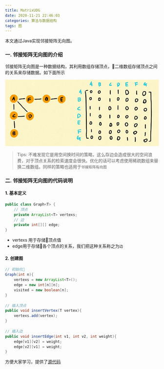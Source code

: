 ```yaml
---
title: MatrixUDG
date: 2020-11-21 22:46:03
categories: 算法与数据结构
tags: 图
---
```


本文通过Java实现邻接矩阵无向图。

### 一. 邻接矩阵无向图的介绍

邻接矩阵无向图是一种数据结构，其利用数组存储顶点，二维数组存储顶点之间的关系来存储数据。如下面所示

![title](https://raw.githubusercontent.com/Demo233/images/main/gitnote/2020/11/25/1606233939308-1606233950964.jpg)

> Tips: 不难发现它是用空间换时间的策略，这么存边会造成很大的空间浪费，对于顶点关系的检索速度会很快。优化的话可以考虑使用稀疏数组来替换二维数组。同样的策略也适用于``邻接矩阵有向图``

### 二. 邻接矩阵无向图的代码说明

#### 1. 基本定义

```java
public class Graph<T> {
    // 顶点
    private ArrayList<T> vertexs;
    // 边
    private int[][] edge;
}
```

* vertexs 用于存储顶点值
* edge用于存储各个顶点的关系，我们把这种关系称之为``边``

#### 2. 创建图

```java
// 初始化
Graph(int n){
    vertexs = new ArrayList<T>();
    edge = new int[n][n];
    visited = new boolean[n];
}

// 插入顶点
public void insertVertex(T vertex){
    vertexs.add(vertex);
}

// 插入边
public void insertEdge(int v1, int v2, int weight){
    edge[v1][v2] = weight;
    edge[v2][v1] = weight;
}

```


方便大家学习，提供了[源代码](https://github.com/Demo233/algorithm/blob/master/src/main/java/com/paic/graph/MatrixUDG.java)


